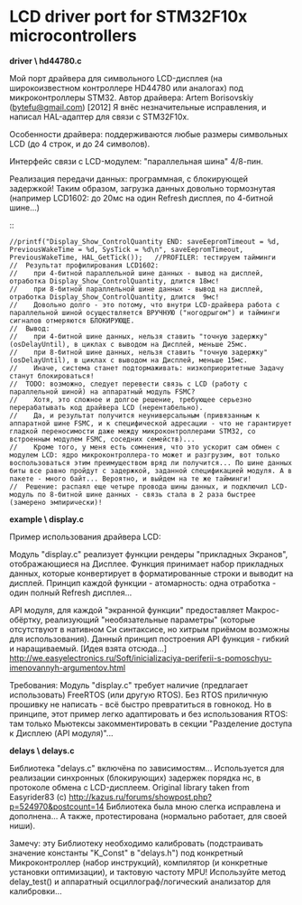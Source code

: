 LCD driver port for STM32F10x microcontrollers
==============================================


**driver \ hd44780.c** 

Мой порт драйвера для символьного LCD-дисплея (на широкоизвестном контроллере HD44780 или аналогах) под микроконтроллеры STM32.
Автор драйвера: Artem Borisovskiy (bytefu@gmail.com) [2012]
Я внёс незначительные исправления, и написал HAL-адаптер для связи с STM32F10x.

Особенности драйвера: поддерживаются любые размеры символьных LCD (до 4 строк, и до 24 символов).

Интерфейс связи с LCD-модулем: "параллельная шина" 4/8-пин. 

Реализация передачи данных: программная, с блокирующей задержкой! Таким образом, загрузка данных довольно тормознутая (например LCD1602: до 20мс на один Refresh дисплея, по 4-битной шине...)

::

    //printf("Display_Show_ControlQuantity END: saveEepromTimeout = %d, PreviousWakeTime = %d, SysTick = %d\n", saveEepromTimeout, PreviousWakeTime, HAL_GetTick());   //PROFILER: тестируем тайминги
    //  Результат профилирования LCD1602: 
    //    при 4-битной параллельной шине данных - вывод на дисплей, отработка Display_Show_ControlQuantity, длится 18мс! 
    //    при 8-битной параллельной шине данных - вывод на дисплей, отработка Display_Show_ControlQuantity, длится  9мс! 
    //    Довольно долго - это потому, что внутри LCD-драйвера работа с параллельной шиной осуществляется ВРУЧНУЮ ("ногодрыгом") и тайминги сигналов отмеряются БЛОКИРУЮЩЕ.
    //  Вывод: 
    //    при 4-битной шине данных, нельзя ставить "точную задержку" (osDelayUntil), в циклах с выводом на Дисплей, меньше 25мс. 
    //    при 8-битной шине данных, нельзя ставить "точную задержку" (osDelayUntil), в циклах с выводом на Дисплей, меньше 15мс. 
    //    Иначе, система станет подтормаживать: низкоприоритетные Задачу станут блокироваться!
    //  TODO: возможно, следует перевести связь с LCD (работу с параллельной шиной) на аппаратный модуль FSMC? 
    //    Хотя, это сложное и долгое решение, требующее серьезно перерабатывать код драйвера LCD (нерентабельно). 
    //    Да, и результат получится неуниверсальным (привязанным к аппаратной шине FSMC, и к специфической адресации - что не гарантирует гладкой переносимости даже между микроконтроллерами STM32, со встроенным модулем FSMC, соседних семейств)...
    //    Кроме того, у меня есть сомнения, что это ускорит сам обмен с модулем LCD: ядро микроконтроллера-то может и разгрузим, вот только воспользоваться этим преимуществом вряд ли получится... По шине данных биты все равно пройдут с задержкой, заданной спецификацией модуля. А в пакете - много байт... Вероятно, и выйдем на те же тайминги!
    //  Решение: распаял еще четыре провода шины данных, и подключил LCD-модуль по 8-битной шине данных - связь стала в 2 раза быстрее (замерено эмпирически)!




**example \ display.c**

Пример использования драйвера LCD: 

Модуль "display.c" реализует функции рендеры "прикладных Экранов", отображающиеся на Дисплее. Функция принимает набор прикладных данных, которые конвертирует в форматированные строки и выводит на дисплей. Принцип каждой функции - атомарность: одна отработка - один полный Refresh дисплея...

API модуля, для каждой "экранной функции" предоставляет Макрос-обёртку, реализующий "необязательные параметры" (которые отсутствуют в нативном Си синтаксисе, но хитрым приёмом возможны для использования). Данный принцип построения API функция - гибкий и наращиваемый. [Идея взята отсюда...] <http://we.easyelectronics.ru/Soft/inicializaciya-periferii-s-pomoschyu-imenovannyh-argumentov.html>

Требования: Модуль "display.c" требует наличие (предлагает использовать) FreeRTOS (или другую RTOS). Без RTOS приличную прошивку не написать - всё быстро превратиться в говнокод. 
Но в принципе, этот пример легко адаптировать и без использования RTOS: там только Мьютексы закомментировать в секции "Разделение доступа к Дисплею (API модуля)"...




**delays \ delays.c**

Библиотека "delays.c" включёна по зависимостям... Используется для реализации синхронных (блокирующих) задержек порядка нс, в протоколе обмена с LCD-дисплеем.
Original library taken from Easyrider83 (c) <http://kazus.ru/forums/showpost.php?p=524970&postcount=14>
Библиотека была мною слегка исправлена и дополнена... А также, протестирована (нормально работает, для своей ниши).

Замечу: эту Библиотеку необходимо калибровать (подстраивать значение константы "K_Const" в "delays.h") под конкретный Микроконтроллер (набор инструкций), компилятор (и конкретные установки оптимизации), и тактовую частоту MPU! 
Используйте метод delay_test() и аппаратный осциллограф/логический анализатор для калибровки...



